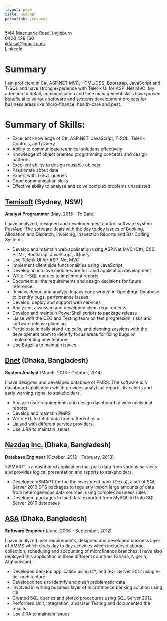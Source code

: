 ```yaml
---
layout: page
title: Resume
permalink: /resume/
---
```

5/64 Macquarie Road, Ingleburn  <br />
0420 428 160  <br />
[ikfaisal@gmail.com](ikfaisal@gmail.com)  <br />
[LinkedIn](http://www.linkedin.com/in/ikfaisal)

# Summary

I am proficient in C#, ASP.NET MVC, HTML/CSS, Bootstrap, JavaScript and T-SQL and have strong experience with Telerik UI for ASP .Net MVC. My attention to detail, communication and time management skills have proven beneficial to various software and systems development projects for business areas like micro-finance, health-care and pest.

# Summary of Skills:
  - Excellent knowledge of C#, ASP.NET, JavaScript, T-SQL, Telerik Controls, and jQuery
  - Ability to communicate technical solutions effectively
  - Knowledge of object oriented programming concepts and design patterns
  - Excellent ability to design reusable objects
  - Passionate about data
  - Expert with T-SQL queries
  - Good communication skills
  - Effective ability to analyse and solve complex problems unassisted

## [Temisoft](http://www.temisoft.com/) (Sydney, NSW)

**Analyst Programmer** (May, 2015 - To Date)

I have analyzed, designed and developed pest control software system PestApp. The software deals with the day to day issues of Booking, Allocation and Dispatch, Invoicing, Inspection Reports and Bar Coding Systems.

- Develop and maintain web application using ASP.Net MVC (C#), CSS, HTML, Bootstrap, JavaScript, JQuery
- Use Telerik UI for ASP .Net MVC
- Implement client side functionalities using JavaScript
- Develop an intuitive middle-ware for rapid application development
- Write T-SQL queries to implement reports
- Document all the requirements and design decisions for future reference.
- Review, debug and analyze legacy code written in OpenEdge Database to identify bugs, performance issues
- Develop, deploy and support web services
- Analyzed, assessed and developed client requirements
- Develop and maintain PowerShell scripts to package release
- Liaise with the CEO and Testing team on test progression, risks and software release planning
- Participate in daily stand-up calls, and planning sessions with the development team to identify focus areas for fixing bugs or implementing new features.
- Use Bugzilla to maintain issues

## [Dnet](http://dnet.org.bd/) (Dhaka, Bangladesh)

**System Analyst** (March, 2013 - October, 2014)

I have designed and developed database of PMRS. The software is a dashboard application which provides analytical reports, live alerts and early warning signal to stakeholders.

- Analyze user requirements and design dashboard to view analytical reports
- Develop and maintain PMRS
- Write ETL to fetch data from different telco
- Liaised with different service providers.
- Use JIRA to maintain issues

## [Nazdaq Inc.](http://naztech.io/) (Dhaka, Bangladesh)

**Database Engineer** (October, 2012 - February, 2013)

‘nSMART’ is a dashboard application that pulls data from various services and provides logical presentation and reports to stakeholders.

- Developed nSMART for the the investment bank (Dexia), a set of SQL Server 2010 DTS packages to regularly import large amounts of data from heterogeneous data sources, using complex business rules
- Developed packages to load data exported from MySQL 5.0 into SQL Server 2010 databases

## [ASA](http://www.asa.org.bd/) (Dhaka, Bangladesh)

**Software Engineer** (June, 2006 - September, 2012)

I have analyzed user requirements, designed and developed business layer of AMMS which deals day to day activities which includes disburse, collection, scheduling and accounting of microfinance branches. I have also deployed this application in three different countries (Ghana, Nigeria, Afghanistan).

- Developed desktop application using C#, and SQL Server 2012 using n-tier architecture
- Developed tools to identify and clean problematic data
- Involved in writing business layer of microfinance banking solution using C#
- Created SQL queries and stored procedures using SQL Server 2012
- Performed Unit, Integration, and User Testing and documented the results.
- Use JIRA to maintain issues
